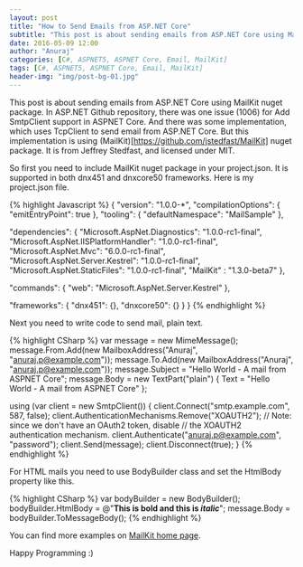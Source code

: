 ```yaml
---
layout: post
title: "How to Send Emails from ASP.NET Core"
subtitle: "This post is about sending emails from ASP.NET Core using MailKit nuget package. In ASP.NET Github repository, there was one issue (1006) for Add SmtpClient support in ASPNET Core. And there was some implementation, which uses TcpClient to send email from ASP.NET Core."
date: 2016-05-09 12:00
author: "Anuraj"
categories: [C#, ASPNET5, ASPNET Core, Email, MailKit]
tags: [C#, ASPNET5, ASPNET Core, Email, MailKit]
header-img: "img/post-bg-01.jpg"
---
```

This post is about sending emails from ASP.NET Core using MailKit nuget package. In ASP.NET Github repository, there was one issue (1006) for Add SmtpClient support in ASPNET Core. And there was some implementation, which uses TcpClient to send email from ASP.NET Core. But this implementation is using (MailKit)[https://github.com/jstedfast/MailKit] nuget package. It is from Jeffrey Stedfast, and licensed under MIT. 

So first you need to include MailKit nuget package in your project.json. It is supported in both dnx451 and dnxcore50 frameworks. Here is my project.json file.

{% highlight Javascript %}
{
  "version": "1.0.0-*",
  "compilationOptions": {
    "emitEntryPoint": true
  },
  "tooling": {
    "defaultNamespace": "MailSample"
  },

  "dependencies": {
    "Microsoft.AspNet.Diagnostics": "1.0.0-rc1-final",
    "Microsoft.AspNet.IISPlatformHandler": "1.0.0-rc1-final",
    "Microsoft.AspNet.Mvc": "6.0.0-rc1-final",
    "Microsoft.AspNet.Server.Kestrel": "1.0.0-rc1-final",
    "Microsoft.AspNet.StaticFiles": "1.0.0-rc1-final",
    "MailKit" : "1.3.0-beta7"
  },

  "commands": {
    "web": "Microsoft.AspNet.Server.Kestrel"
  },

  "frameworks": {
    "dnx451": {},
    "dnxcore50": {}
  }
}
{% endhighlight %}

Next you need to write code to send mail, plain text.

{% highlight CSharp %}
var message = new MimeMessage();
message.From.Add(new MailboxAddress("Anuraj", "anuraj.p@example.com"));
message.To.Add(new MailboxAddress("Anuraj", "anuraj.p@example.com"));
message.Subject = "Hello World - A mail from ASPNET Core";
message.Body = new TextPart("plain")
{
    Text = "Hello World - A mail from ASPNET Core"
};

using (var client = new SmtpClient())
{
    client.Connect("smtp.example.com", 587, false);
    client.AuthenticationMechanisms.Remove("XOAUTH2");
	// Note: since we don't have an OAuth2 token, disable
	// the XOAUTH2 authentication mechanism.
    client.Authenticate("anuraj.p@example.com", "password");
    client.Send(message);
    client.Disconnect(true);
}
{% endhighlight %}

For HTML mails you need to use BodyBuilder class and set the HtmlBody property like this.

{% highlight CSharp %}
var bodyBuilder = new BodyBuilder();
bodyBuilder.HtmlBody = @"<b>This is bold and this is <i>italic</i></b>";
message.Body = bodyBuilder.ToMessageBody();
{% endhighlight %}

You can find more examples on [MailKit home page](https://github.com/jstedfast/MailKit).

Happy Programming :)